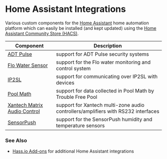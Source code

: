 # Home Assistant Integrations

Various custom components for the [Home Assistant](https://home-assistant.io) home automation platform which can easily be installed (and kept updated) using the [Home Assistant Community Store (HACS)](https://github.com/custom-components/hacs).

| Component                        | Description |
| -------------------------------- | ----------- |
| [ADT Pulse](https://github.com/rsnodgrass/hass-adtpulse/) | support for ADT Pulse security systems |
| [Flo Water Sensor](https://github.com/rsnodgrass/hass-flo-water/) | support for the Flo water monitoring and control system |
| [IP2SL](https://github.com/rsnodgrass/hass-ip2sl/) | support for communicating over IP2SL with devices |
| [Pool Math](https://github.com/rsnodgrass/hass-poolmath/) | support for data collected in Pool Math by Trouble Free Pool |
| [Xantech Matrix Audio Control](https://github.com/rsnodgrass/hass-matrix-audio/) | support for Xantech multi-zone audio controllers/amplifiers with RS232 interfaces |
| [SensorPush](https://github.com/rsnodgrass/hass-sensorpush/) | support for the SensorPush humidity and temperature sensors |

### See Also

* [Hass.io Add-ons](https://github.com/rsnodgrass/hassio-addons) for additional Home Assistant integrations


